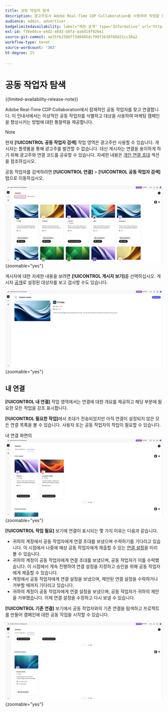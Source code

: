 ```yaml
---
title: 공동 작업자 탐색
description: 광고주로서 Adobe Real-Time CDP Collaboration을 사용하여 작업할 잠재적 공동 작업자를 발굴하는 방법을 알아봅니다
audience: admin, advertiser
badgelimitedavailability: label="제한 공개" type="Informative" url="https://helpx.adobe.com/legal/product-descriptions/real-time-customer-data-platform-collaboration.html newtab=true"
exl-id: f38ed4ce-e4d2-46d3-b8fa-aa8d14f926e1
source-git-commit: ae35f62580ff3d0485dcf99f3638f68d21cc38a2
workflow-type: tm+mt
source-wordcount: '363'
ht-degree: 2%

---
```


# 공동 작업자 탐색

{{limited-availability-release-note}}

Adobe Real-Time CDP Collaboration에서 잠재적인 공동 작업자를 찾고 연결합니다. 이 안내서에서는 이상적인 공동 작업자를 식별하고 대상을 사용하여 마케팅 캠페인을 향상시키는 방법에 대한 통찰력을 제공합니다.

>[!NOTE]
>
>현재 **[!UICONTROL 공동 작업자 검색]** 작업 영역은 광고주만 사용할 수 있습니다. 게시자는 플랫폼을 통해 광고주를 발견할 수 없습니다. 대신 게시자는 연결을 용이하게 하기 위해 광고주와 연결 코드를 공유할 수 있습니다. 자세한 내용은 [개인 연결 초대](./establishing-connections.md#private-connection-invite) 섹션을 참조하십시오.

공동 작업자를 검색하려면 **[!UICONTROL 연결]** > **[!UICONTROL 공동 작업자 검색]** 탭으로 이동하십시오.

![[!UICONTROL Connect] 작업 영역에서 [!UICONTROL 공동 작업자 검색] 대시보드](/help/assets/connect/discover-collaborators/discover-collaborators.png){zoomable="yes"}

게시자에 대한 자세한 내용을 보려면 **[!UICONTROL 게시자 보기]**&#x200B;를 선택하십시오. 게시자 [공개](/help/guide/setup/onboard-audiences.md#metadata-visibility)로 설정된 대상자를 보고 검사할 수도 있습니다.

![개별 게시자의 세부 정보](/help/assets/connect/discover-collaborators/view-publisher-profile.png){zoomable="yes"}

## 내 연결

**[!UICONTROL 내 연결]** 작업 영역에서는 연결에 대한 개요를 제공하고 해당 부분에 필요한 모든 작업을 강조 표시합니다.

**[!UICONTROL 필요한 작업]**&#x200B;에서 초대가 전송되었지만 아직 연결이 설정되지 않은 모든 연결 목록을 볼 수 있습니다. 사용자 또는 공동 작업자의 작업이 필요할 수 있습니다.

내 연결 화면의 ![작업 필요 보기](/help/assets/connect/discover-collaborators/action-required-view.png){zoomable="yes"}

**[!UICONTROL 작업 필요]** 보기에 연결이 표시되는 몇 가지 이유는 다음과 같습니다.

* 귀하의 계정에서 공동 작업자에게 연결 초대를 보냈으며 수락하기를 기다리고 있습니다. 이 시점에서 나중에 예상 공동 작업자에게 제출할 수 있는 [연결 설정](/help/guide/glossary.md#connection-settings)을 미리 볼 수 있습니다.
* 귀하의 계정이 공동 작업자에게 연결 초대를 보냈으며, 공동 작업자가 이를 수락했습니다. 이 시점에서 계속 진행하여 연결 설정을 지정하고 승인을 위해 공동 작업자에게 제출할 수 있습니다.
* 계정에서 공동 작업자에게 연결 설정을 보냈으며, 제안된 연결 설정을 수락하거나 거부할 때까지 기다리고 있습니다.
* 귀하의 계정이 공동 작업자에게 연결 설정을 보냈으며, 공동 작업자가 귀하의 제안을 거부했습니다. 이제 연결 설정을 수정하고 다시 보낼 수 있습니다.

**[!UICONTROL 기존 연결]** 보기에서 공동 작업자와의 기존 연결을 탐색하고 프로젝트를 만들어 캠페인에 대한 공동 작업을 시작할 수 있습니다.

![내 연결 화면의 기존 연결 보기](/help/assets/connect/discover-collaborators/existing-connections-view.png){zoomable="yes"}
